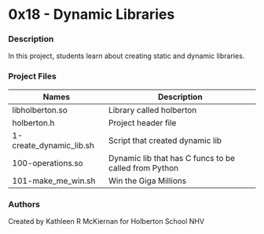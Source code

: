 # 0x18 - Dynamic Libraries

### Description
In this project, students learn about creating static and dynamic libraries.

### Project Files
Names | Description
------|-----------------------
libholberton.so | Library called holberton
holberton.h | Project header file
1-create_dynamic_lib.sh | Script that created dynamic lib
100-operations.so | Dynamic lib that has C funcs to be called from Python
101-make_me_win.sh | Win the Giga Millions

### Authors
Created by Kathleen R McKiernan for Holberton School NHV
